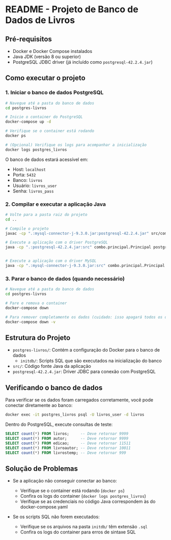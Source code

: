 # README - Projeto de Banco de Dados de Livros

## Pré-requisitos

- Docker e Docker Compose instalados
- Java JDK (versão 8 ou superior)
- PostgreSQL JDBC driver (já incluído como `postgresql-42.2.4.jar`)

## Como executar o projeto

### 1. Iniciar o banco de dados PostgreSQL

```bash
# Navegue até a pasta do banco de dados
cd postgres-livros

# Inicie o container do PostgreSQL
docker-compose up -d

# Verifique se o container está rodando
docker ps

# (Opcional) Verifique os logs para acompanhar a inicialização
docker logs postgres_livros
```

O banco de dados estará acessível em:

- Host: `localhost`
- Porta: `5432`
- Banco: `livros`
- Usuário: `livros_user`
- Senha: `livros_pass`

### 2. Compilar e executar a aplicação Java

```bash
# Volte para a pasta raiz do projeto
cd ..

# Compile o projeto
javac -cp ".:mysql-connector-j-9.3.0.jar:postgresql-42.2.4.jar" src/combo/**/*.java

# Execute a aplicação com o driver PostgreSQL
java -cp ".:postgresql-42.2.4.jar:src" combo.principal.Principal postgresql
```

```bash

# Execute a aplicação com o driver MySQL
java -cp ".:mysql-connector-j-9.3.0.jar:src" combo.principal.Principal mysql
```

### 3. Parar o banco de dados (quando necessário)

```bash
# Navegue até a pasta do banco de dados
cd postgres-livros

# Pare e remova o container
docker-compose down

# Para remover completamente os dados (cuidado: isso apagará todos os dados)
docker-compose down -v
```

## Estrutura do Projeto

- `postgres-livros/`: Contém a configuração do Docker para o banco de dados
  - `initdb/`: Scripts SQL que são executados na inicialização do banco
- `src/`: Código fonte Java da aplicação
- `postgresql-42.2.4.jar`: Driver JDBC para conexão com PostgreSQL

## Verificando o banco de dados

Para verificar se os dados foram carregados corretamente, você pode conectar diretamente ao banco:

```bash
docker exec -it postgres_livros psql -U livros_user -d livros
```

Dentro do PostgreSQL, execute consultas de teste:

```sql
SELECT count(*) FROM livros;     -- Deve retornar 9999
SELECT count(*) FROM autor;      -- Deve retornar 9999
SELECT count(*) FROM edicao;     -- Deve retornar 11511
SELECT count(*) FROM livroautor; -- Deve retornar 10011
SELECT count(*) FROM livrostemp; -- Deve retornar 999
```

## Solução de Problemas

- Se a aplicação não conseguir conectar ao banco:

  - Verifique se o container está rodando (`docker ps`)
  - Confira os logs do container (`docker logs postgres_livros`)
  - Verifique se as credenciais no código Java correspondem às do docker-compose.yaml

- Se os scripts SQL não forem executados:
  - Verifique se os arquivos na pasta `initdb/` têm extensão `.sql`
  - Confira os logs do container para erros de sintaxe SQL
